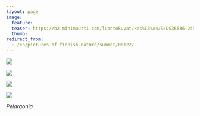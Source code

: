 ```yaml
---
layout: page
image:
  feature:
  teaser: https://b2.minimuutti.com/luontokuvat/kes%C3%A4/9/DS36536-245px.jpg
  thumb:
redirect_from:
  - /en/pictures-of-finnish-nature/summer/00122/
---
```


![](https://b2.minimuutti.com/luontokuvat/kes%C3%A4/9/DS36531-800px.jpg)

![](https://b2.minimuutti.com/luontokuvat/kes%C3%A4/9/DS36532-800px.jpg)

![](https://b2.minimuutti.com/luontokuvat/kes%C3%A4/9/DS36533-800px.jpg)

![](https://b2.minimuutti.com/luontokuvat/kes%C3%A4/9/DS36536-800px.jpg)

*Pelargonia*
